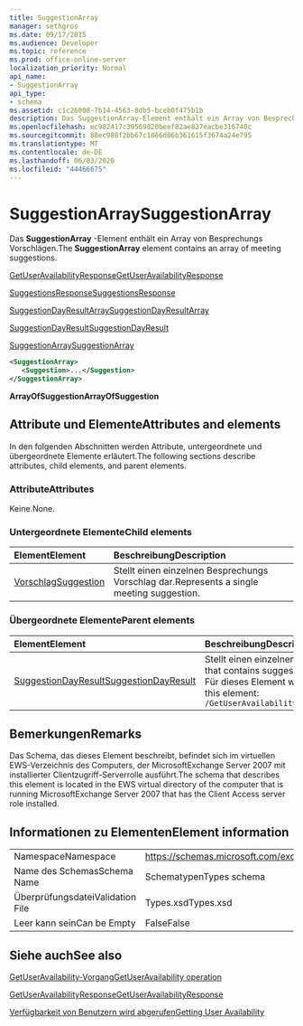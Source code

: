 ```yaml
---
title: SuggestionArray
manager: sethgros
ms.date: 09/17/2015
ms.audience: Developer
ms.topic: reference
ms.prod: office-online-server
localization_priority: Normal
api_name:
- SuggestionArray
api_type:
- schema
ms.assetid: c1c26008-7b14-4563-8db5-bceb0f475b1b
description: Das SuggestionArray-Element enthält ein Array von Besprechungs Vorschlägen.
ms.openlocfilehash: ec982417c39569820beef82ae837eacbe316740c
ms.sourcegitcommit: 88ec988f2bb67c1866d06b361615f3674a24e795
ms.translationtype: MT
ms.contentlocale: de-DE
ms.lasthandoff: 06/03/2020
ms.locfileid: "44466675"
---
```

# <a name="suggestionarray"></a><span data-ttu-id="0fc2d-103">SuggestionArray</span><span class="sxs-lookup"><span data-stu-id="0fc2d-103">SuggestionArray</span></span>

<span data-ttu-id="0fc2d-104">Das **SuggestionArray** -Element enthält ein Array von Besprechungs Vorschlägen.</span><span class="sxs-lookup"><span data-stu-id="0fc2d-104">The **SuggestionArray** element contains an array of meeting suggestions.</span></span> 
  
[<span data-ttu-id="0fc2d-105">GetUserAvailabilityResponse</span><span class="sxs-lookup"><span data-stu-id="0fc2d-105">GetUserAvailabilityResponse</span></span>](getuseravailabilityresponse.md)
  
[<span data-ttu-id="0fc2d-106">SuggestionsResponse</span><span class="sxs-lookup"><span data-stu-id="0fc2d-106">SuggestionsResponse</span></span>](suggestionsresponse.md)
  
[<span data-ttu-id="0fc2d-107">SuggestionDayResultArray</span><span class="sxs-lookup"><span data-stu-id="0fc2d-107">SuggestionDayResultArray</span></span>](suggestiondayresultarray.md)
  
[<span data-ttu-id="0fc2d-108">SuggestionDayResult</span><span class="sxs-lookup"><span data-stu-id="0fc2d-108">SuggestionDayResult</span></span>](suggestiondayresult.md)
  
[<span data-ttu-id="0fc2d-109">SuggestionArray</span><span class="sxs-lookup"><span data-stu-id="0fc2d-109">SuggestionArray</span></span>](suggestionarray.md)
  
```xml
<SuggestionArray>
   <Suggestion>...</Suggestion>
</SuggestionArray>
```

 <span data-ttu-id="0fc2d-110">**ArrayOfSuggestion**</span><span class="sxs-lookup"><span data-stu-id="0fc2d-110">**ArrayOfSuggestion**</span></span>
## <a name="attributes-and-elements"></a><span data-ttu-id="0fc2d-111">Attribute und Elemente</span><span class="sxs-lookup"><span data-stu-id="0fc2d-111">Attributes and elements</span></span>

<span data-ttu-id="0fc2d-112">In den folgenden Abschnitten werden Attribute, untergeordnete und übergeordnete Elemente erläutert.</span><span class="sxs-lookup"><span data-stu-id="0fc2d-112">The following sections describe attributes, child elements, and parent elements.</span></span>
  
### <a name="attributes"></a><span data-ttu-id="0fc2d-113">Attribute</span><span class="sxs-lookup"><span data-stu-id="0fc2d-113">Attributes</span></span>

<span data-ttu-id="0fc2d-114">Keine.</span><span class="sxs-lookup"><span data-stu-id="0fc2d-114">None.</span></span>
  
### <a name="child-elements"></a><span data-ttu-id="0fc2d-115">Untergeordnete Elemente</span><span class="sxs-lookup"><span data-stu-id="0fc2d-115">Child elements</span></span>

|<span data-ttu-id="0fc2d-116">**Element**</span><span class="sxs-lookup"><span data-stu-id="0fc2d-116">**Element**</span></span>|<span data-ttu-id="0fc2d-117">**Beschreibung**</span><span class="sxs-lookup"><span data-stu-id="0fc2d-117">**Description**</span></span>|
|:-----|:-----|
|[<span data-ttu-id="0fc2d-118">Vorschlag</span><span class="sxs-lookup"><span data-stu-id="0fc2d-118">Suggestion</span></span>](suggestion.md) <br/> |<span data-ttu-id="0fc2d-119">Stellt einen einzelnen Besprechungs Vorschlag dar.</span><span class="sxs-lookup"><span data-stu-id="0fc2d-119">Represents a single meeting suggestion.</span></span>  <br/> |
   
### <a name="parent-elements"></a><span data-ttu-id="0fc2d-120">Übergeordnete Elemente</span><span class="sxs-lookup"><span data-stu-id="0fc2d-120">Parent elements</span></span>

|<span data-ttu-id="0fc2d-121">**Element**</span><span class="sxs-lookup"><span data-stu-id="0fc2d-121">**Element**</span></span>|<span data-ttu-id="0fc2d-122">**Beschreibung**</span><span class="sxs-lookup"><span data-stu-id="0fc2d-122">**Description**</span></span>|
|:-----|:-----|
|[<span data-ttu-id="0fc2d-123">SuggestionDayResult</span><span class="sxs-lookup"><span data-stu-id="0fc2d-123">SuggestionDayResult</span></span>](suggestiondayresult.md) <br/> |<span data-ttu-id="0fc2d-124">Stellt einen einzelnen Tag dar, der vorgeschlagene Besprechungszeiten enthält.</span><span class="sxs-lookup"><span data-stu-id="0fc2d-124">Represents a single day that contains suggested meeting times.</span></span>  <br/> <span data-ttu-id="0fc2d-125">Für dieses Element wird folgender XPath-Ausdruck verwendet: </span><span class="sxs-lookup"><span data-stu-id="0fc2d-125">The following is the XPath expression to this element:</span></span>  <br/>  `/GetUserAvailabilityResponse/SuggestionsResponse/SuggestionDayResultArray/SuggestionDayResult[i]` <br/> |
   
## <a name="remarks"></a><span data-ttu-id="0fc2d-126">Bemerkungen</span><span class="sxs-lookup"><span data-stu-id="0fc2d-126">Remarks</span></span>

<span data-ttu-id="0fc2d-127">Das Schema, das dieses Element beschreibt, befindet sich im virtuellen EWS-Verzeichnis des Computers, der MicrosoftExchange Server 2007 mit installierter Clientzugriff-Serverrolle ausführt.</span><span class="sxs-lookup"><span data-stu-id="0fc2d-127">The schema that describes this element is located in the EWS virtual directory of the computer that is running MicrosoftExchange Server 2007 that has the Client Access server role installed.</span></span>
  
## <a name="element-information"></a><span data-ttu-id="0fc2d-128">Informationen zu Elementen</span><span class="sxs-lookup"><span data-stu-id="0fc2d-128">Element information</span></span>

|||
|:-----|:-----|
|<span data-ttu-id="0fc2d-129">Namespace</span><span class="sxs-lookup"><span data-stu-id="0fc2d-129">Namespace</span></span>  <br/> |https://schemas.microsoft.com/exchange/services/2006/types  <br/> |
|<span data-ttu-id="0fc2d-130">Name des Schemas</span><span class="sxs-lookup"><span data-stu-id="0fc2d-130">Schema Name</span></span>  <br/> |<span data-ttu-id="0fc2d-131">Schematypen</span><span class="sxs-lookup"><span data-stu-id="0fc2d-131">Types schema</span></span>  <br/> |
|<span data-ttu-id="0fc2d-132">Überprüfungsdatei</span><span class="sxs-lookup"><span data-stu-id="0fc2d-132">Validation File</span></span>  <br/> |<span data-ttu-id="0fc2d-133">Types.xsd</span><span class="sxs-lookup"><span data-stu-id="0fc2d-133">Types.xsd</span></span>  <br/> |
|<span data-ttu-id="0fc2d-134">Leer kann sein</span><span class="sxs-lookup"><span data-stu-id="0fc2d-134">Can be Empty</span></span>  <br/> |<span data-ttu-id="0fc2d-135">False</span><span class="sxs-lookup"><span data-stu-id="0fc2d-135">False</span></span>  <br/> |
   
## <a name="see-also"></a><span data-ttu-id="0fc2d-136">Siehe auch</span><span class="sxs-lookup"><span data-stu-id="0fc2d-136">See also</span></span>



[<span data-ttu-id="0fc2d-137">GetUserAvailability-Vorgang</span><span class="sxs-lookup"><span data-stu-id="0fc2d-137">GetUserAvailability operation</span></span>](getuseravailability-operation.md)
  
[<span data-ttu-id="0fc2d-138">GetUserAvailabilityResponse</span><span class="sxs-lookup"><span data-stu-id="0fc2d-138">GetUserAvailabilityResponse</span></span>](getuseravailabilityresponse.md)


[<span data-ttu-id="0fc2d-139">Verfügbarkeit von Benutzern wird abgerufen</span><span class="sxs-lookup"><span data-stu-id="0fc2d-139">Getting User Availability</span></span>](https://msdn.microsoft.com/library/d4133fcb-9b0f-4e6b-aadf-a389da83516a%28Office.15%29.aspx)

